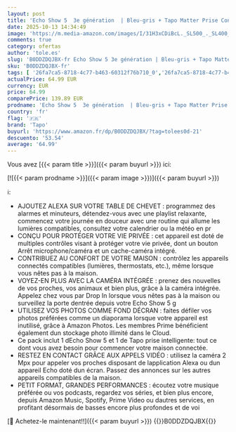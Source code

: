 ```yaml
---
layout: post
title: 'Echo Show 5  3e génération  | Bleu-gris + Tapo Matter Prise Connectée  Fonctionne avec Alexa - Kit de démarrage Maison connectée'
date: 2025-10-13 14:34:49
image: 'https://m.media-amazon.com/images/I/31H3xCDiBcL._SL500_._SL400_.jpg'
comments: true
category: ofertas
author: 'tole.es'
slug: 'B0DDZDQJBX-fr Echo Show 5 3e génération | Bleu-gris + Tapo Matter Prise...'
sku: 'B0DDZDQJBX-fr'
tags: [ '26fa7ca5-8718-4c77-b463-60312f76b710_0','26fa7ca5-8718-4c77-b463-60312f76b710_5201','Appareils Amazon','Appareils Amazon et Accessoires','Arborist Merchandising Root','Custom Stores','Echo Show 5 (3eme gen)_FR','Enceintes','High-Tech','Lumière et énergie','Objets Connectés','Offres groupées Appareils','Self Service','Special Features Stores','Univers Hi-Fi','acbb0bc7-8fcd-4f08-9c16-ea1818a0176a_0','acbb0bc7-8fcd-4f08-9c16-ea1818a0176a_3101','acbb0bc7-8fcd-4f08-9c16-ea1818a0176a_6101','tapo','🇫🇷', ]
actualPrice: 64.99 EUR
currency: EUR
price: 64.99
comparePrice: 139.89 EUR
prodname: 'Echo Show 5  3e génération  | Bleu-gris + Tapo Matter Prise Connectée  Fonctionne avec Alexa - Kit de démarrage Maison connectée'
country: 'fr'
flag: '🇫🇷'
brand: 'Tapo'
buyurl: 'https://www.amazon.fr/dp/B0DDZDQJBX/?tag=tolees0d-21'
descuento: '53.54'
average: '64.99'
---
```


Vous avez [{{< param title >}}]({{< param buyurl >}}) ici:

[![{{< param prodname >}}]({{< param image >}})]({{< param buyurl >}})

ℹ️:

- AJOUTEZ ALEXA SUR VOTRE TABLE DE CHEVET : programmez des alarmes et minuteurs, détendez-vous avec une playlist relaxante, commencez votre journée en douceur avec une routine qui allume les lumières compatibles, consultez votre calendrier ou la météo en pr
- CONÇU POUR PROTÉGER VOTRE VIE PRIVÉE : cet appareil est doté de multiples contrôles visant à protéger votre vie privée, dont un bouton Arrêt microphone/caméra et un cache-caméra intégré.
- CONTRIBUEZ AU CONFORT DE VOTRE MAISON : contrôlez les appareils connectés compatibles (lumières, thermostats, etc.), même lorsque vous nêtes pas à la maison.
- VOYEZ-EN PLUS AVEC LA CAMÉRA INTÉGRÉE : prenez des nouvelles de vos proches, vos animaux et bien plus, grâce à la caméra intégrée. Appelez chez vous par Drop In lorsque vous nêtes pas à la maison ou surveillez la porte dentrée depuis votre Echo Show 5 g
- UTILISEZ VOS PHOTOS COMME FOND DÉCRAN : faites défiler vos photos préférées comme un diaporama lorsque votre appareil est inutilisé, grâce à Amazon Photos. Les membres Prime bénéficient également dun stockage photo illimité dans le Cloud.
- Ce pack inclut 1 dEcho Show 5 et 1 de Tapo prise intelligente: tout ce dont vous avez besoin pour commencer votre maison connectée.
- RESTEZ EN CONTACT GRÂCE AUX APPELS VIDÉO : utilisez la caméra 2 Mpx pour appeler vos proches disposant de lapplication Alexa ou dun appareil Echo doté dun écran. Passez des annonces sur les autres appareils compatibles de la maison.
- PETIT FORMAT, GRANDES PERFORMANCES : écoutez votre musique préférée ou vos podcasts, regardez vos séries, et bien plus encore, depuis Amazon Music, Spotify, Prime Video ou dautres services, en profitant désormais de basses encore plus profondes et de voi

[🛒 Achetez-le maintenant!!]({{< param buyurl >}})
{{<world>}}B0DDZDQJBX{{</world>}}
